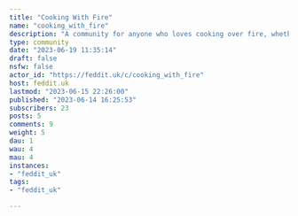 ```yaml
---
title: "Cooking With Fire" 
name: "cooking_with_fire"
description: "A community for anyone who loves cooking over fire, whether that’s antikristo, asado, barbacoa, barbecue, barbie, bbq, braai, chichinga, churrasco, inihaw, jerk, lovo, pachamanca, parrillada, or a sausage sizzle - let’s share recipes, advice, tips and tricks…"
type: community
date: "2023-06-19 11:35:14"
draft: false
nsfw: false
actor_id: "https://feddit.uk/c/cooking_with_fire"
host: feddit.uk
lastmod: "2023-06-15 22:26:00"
published: "2023-06-14 16:25:53"
subscribers: 23
posts: 5
comments: 9
weight: 5
dau: 1
wau: 4
mau: 4
instances:
- "feddit_uk"
tags: 
- "feddit_uk"

---
```

